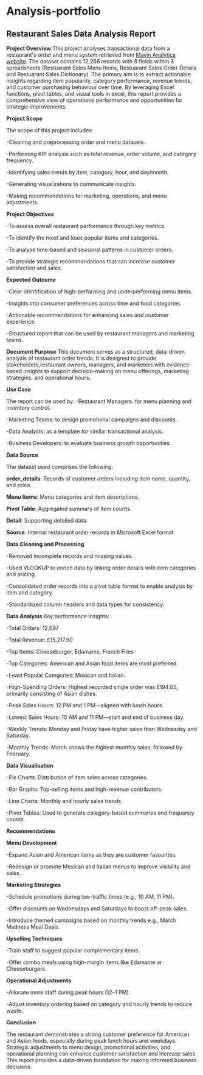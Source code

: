 # Analysis-portfolio
## Restaurant Sales Data Analysis Report
**Project Overview**
This project analyses transactional data from a restaurant's order and menu system retrieved from [Mavin Analytics website](https://mavenanalytics.io/data-playground?order=date_added%2Cdesc&search=rest). The dataset contains 12,266 records with 8 fields within 3 spreadsheets (Restuarant Sales Menu Items, Restuarant Sales Order Details and Restuarant Sales Dictionary). The primary aim is to extract actionable insights regarding item popularity, category performance, revenue trends, and customer purchasing behaviour over time. By leveraging Excel functions, pivot tables, and visual tools in excel, this report provides a comprehensive view of operational performance and opportunities for strategic improvements.

**Project Scope**

The scope of this project includes:

-Cleaning and preprocessing order and menu datasets.

-Performing KPI analysis such as total revenue, order volume, and category frequency.

-Identifying sales trends by item, category, hour, and day/month.

-Generating visualizations to communicate insights.

-Making recommendations for marketing, operations, and menu adjustments.

**Project Objectives**

-To assess overall restaurant performance through key metrics.

-To identify the most and least popular items and categories.

-To analyse time-based and seasonal patterns in customer orders.

-To provide strategic recommendations that can increase customer satisfaction and sales.

**Expected Outcome**

-Clear identification of high-performing and underperforming menu items.

-Insights into consumer preferences across time and food categories.

-Actionable recommendations for enhancing sales and customer experience.

-Structured report that can be used by restaurant managers and marketing teams.

**Document Purpose**
This document serves as a structured, data-driven analysis of restaurant order trends. It is designed to provide stakeholders,restaurant owners, managers, and marketers with evidence-based insights to support decision-making on menu offerings, marketing strategies, and operational hours.

**Use Case**

The report can be used by:
-Restaurant Managers: for menu planning and inventory control.

-Marketing Teams: to design promotional campaigns and discounts.

-Data Analysts: as a template for similar transactional analysis.

-Business Developers: to evaluate business growth opportunities.


**Data Source**

The dataset used comprises the following:

**order_details**: Records of customer orders including item name, quantity, and price.

**Menu Items**: Menu categories and item descriptions.

**Pivot Table**: Aggregated summary of item counts.

**Detail**: Supporting detailed data.

**Source**: Internal restaurant order records in Microsoft Excel format.


**Data Cleaning and Processing**

-Removed incomplete records and missing values.

-Used VLOOKUP to enrich data by linking order details with item categories and pricing.

-Consolidated order records into a pivot table format to enable analysis by item and category.

-Standardized column headers and data types for consistency.


**Data Analysis**
Key performance insights:

-Total Orders: 12,097

-Total Revenue: £15,217.90

-Top Items: Cheeseburger, Edamame, French Fries

-Top Categories: American and Asian food items are most preferred.

-Least Popular Categories: Mexican and Italian.

-High-Spending Orders: Highest recorded single order was £194.05, primarily consisting of Asian dishes.

-Peak Sales Hours: 12 PM and 1 PM—aligned with lunch hours.

-Lowest Sales Hours: 10 AM and 11 PM—start and end of business day.

-Weekly Trends: Monday and Friday have higher sales than Wednesday and Saturday.

-Monthly Trends: March shows the highest monthly sales, followed by February.


**Data Visualisation**

-Pie Charts: Distribution of item sales across categories.

-Bar Graphs: Top-selling items and high-revenue contributors.

-Line Charts: Monthly and hourly sales trends.

-Pivot Tables: Used to generate category-based summaries and frequency counts.

**Recommendations**

**Menu Development**

-Expand Asian and American items as they are customer favourites.

-Redesign or promote Mexican and Italian menus to improve visibility and sales.

**Marketing Strategies**

-Schedule promotions during low-traffic times (e.g., 10 AM, 11 PM).

-Offer discounts on Wednesdays and Saturdays to boost off-peak sales.

-Introduce themed campaigns based on monthly trends e.g., March Madness Meal Deals.

**Upselling Techniques**

-Train staff to suggest popular complementary items.

-Offer combo meals using high-margin items like Edamame or Cheeseburgers.

**Operational Adjustments**

-Allocate more staff during peak hours (12–1 PM).

-Adjust inventory ordering based on category and hourly trends to reduce waste.

**Conclusion**

The restaurant demonstrates a strong customer preference for American and Asian foods, especially during peak lunch hours and weekdays. Strategic adjustments to menu design, promotional activities, and operational planning can enhance customer satisfaction and increase sales. This report provides a data-driven foundation for making informed business decisions.


